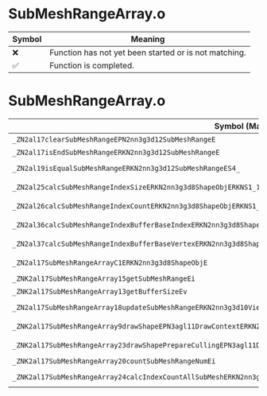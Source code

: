# SubMeshRangeArray.o
| Symbol | Meaning 
| ------------- | ------------- 
| :x: | Function has not yet been started or is not matching. 
| :white_check_mark: | Function is completed. 


# SubMeshRangeArray.o
| Symbol (Mangled) | Symbol (Demangled) | Decompiled? |
| ------------- |  ------------- | ------------- |
| `_ZN2al17clearSubMeshRangeEPN2nn3g3d12SubMeshRangeE` | `al::clearSubMeshRange(nn::g3d::SubMeshRange *)` | :x: |
| `_ZN2al17isEndSubMeshRangeERKN2nn3g3d12SubMeshRangeE` | `al::isEndSubMeshRange(nn::g3d::SubMeshRange const&)` | :x: |
| `_ZN2al19isEqualSubMeshRangeERKN2nn3g3d12SubMeshRangeES4_` | `al::isEqualSubMeshRange(nn::g3d::SubMeshRange const&,nn::g3d::SubMeshRange const&)` | :x: |
| `_ZN2al25calcSubMeshRangeIndexSizeERKN2nn3g3d8ShapeObjERKNS1_12SubMeshRangeE` | `al::calcSubMeshRangeIndexSize(nn::g3d::ShapeObj const&,nn::g3d::SubMeshRange const&)` | :x: |
| `_ZN2al26calcSubMeshRangeIndexCountERKN2nn3g3d8ShapeObjERKNS1_12SubMeshRangeE` | `al::calcSubMeshRangeIndexCount(nn::g3d::ShapeObj const&,nn::g3d::SubMeshRange const&)` | :x: |
| `_ZN2al36calcSubMeshRangeIndexBufferBaseIndexERKN2nn3g3d8ShapeObjERKNS1_12SubMeshRangeE` | `al::calcSubMeshRangeIndexBufferBaseIndex(nn::g3d::ShapeObj const&,nn::g3d::SubMeshRange const&)` | :x: |
| `_ZN2al37calcSubMeshRangeIndexBufferBaseVertexERKN2nn3g3d8ShapeObjERKNS1_12SubMeshRangeE` | `al::calcSubMeshRangeIndexBufferBaseVertex(nn::g3d::ShapeObj const&,nn::g3d::SubMeshRange const&)` | :x: |
| `_ZN2al17SubMeshRangeArrayC1ERKN2nn3g3d8ShapeObjE` | `al::SubMeshRangeArray::SubMeshRangeArray(nn::g3d::ShapeObj const&)` | :x: |
| `_ZNK2al17SubMeshRangeArray15getSubMeshRangeEi` | `al::SubMeshRangeArray::getSubMeshRange(int)const` | :x: |
| `_ZNK2al17SubMeshRangeArray13getBufferSizeEv` | `al::SubMeshRangeArray::getBufferSize(void)const` | :x: |
| `_ZN2al17SubMeshRangeArray18updateSubMeshRangeERKN2nn3g3d10ViewVolumeERKNS2_8ShapeObjEi` | `al::SubMeshRangeArray::updateSubMeshRange(nn::g3d::ViewVolume const&,nn::g3d::ShapeObj const&,int)` | :x: |
| `_ZNK2al17SubMeshRangeArray9drawShapeEPN3agl11DrawContextERKN2nn3g3d8ShapeObjE` | `al::SubMeshRangeArray::drawShape(agl::DrawContext *,nn::g3d::ShapeObj const&)const` | :x: |
| `_ZNK2al17SubMeshRangeArray23drawShapePrepareCullingEPN3agl11DrawContextERKN2nn3g3d8ShapeObjERKNS_17CulledIndexBufferE` | `al::SubMeshRangeArray::drawShapePrepareCulling(agl::DrawContext *,nn::g3d::ShapeObj const&,al::CulledIndexBuffer const&)const` | :x: |
| `_ZNK2al17SubMeshRangeArray20countSubMeshRangeNumEi` | `al::SubMeshRangeArray::countSubMeshRangeNum(int)const` | :x: |
| `_ZNK2al17SubMeshRangeArray24calcIndexCountAllSubMeshERKN2nn3g3d8ShapeObjEi` | `al::SubMeshRangeArray::calcIndexCountAllSubMesh(nn::g3d::ShapeObj const&,int)const` | :x: |
